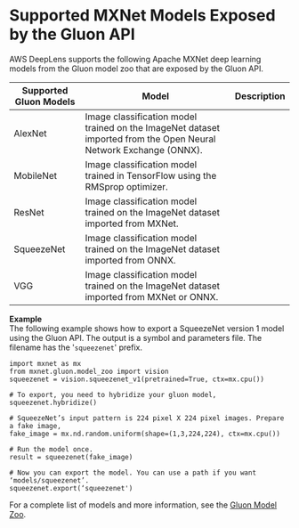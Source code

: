 # Supported MXNet Models Exposed by the Gluon API<a name="deeplens-supported-frameworks-gluon"></a>

AWS DeepLens supports the following Apache MXNet deep learning models from the Gluon model zoo that are exposed by the Gluon API\.


| Supported Gluon Models |  Model | Description | 
| --- | --- | --- | 
|   AlexNet   |  Image classification model trained on the ImageNet dataset imported from the Open Neural Network Exchange \(ONNX\)\.   | 
|   MobileNet   |  Image classification model trained in TensorFlow using the RMSprop optimizer\.  | 
|   ResNet   |  Image classification model trained on the ImageNet dataset imported from MXNet\.   | 
|   SqueezeNet   |  Image classification model trained on the ImageNet dataset imported from ONNX\.   | 
|   VGG   |  Image classification model trained on the ImageNet dataset imported from MXNet or ONNX\.   | 

**Example**  
The following example shows how to export a SqueezeNet version 1 model using the Gluon API\. The output is a symbol and parameters file\. The filename has the '`squeezenet`' prefix\.  

```
import mxnet as mx
from mxnet.gluon.model_zoo import vision
squeezenet = vision.squeezenet_v1(pretrained=True, ctx=mx.cpu())

# To export, you need to hybridize your gluon model,
squeezenet.hybridize()

# SqueezeNet’s input pattern is 224 pixel X 224 pixel images. Prepare a fake image,
fake_image = mx.nd.random.uniform(shape=(1,3,224,224), ctx=mx.cpu())

# Run the model once.
result = squeezenet(fake_image)

# Now you can export the model. You can use a path if you want ‘models/squeezenet’.
squeezenet.export(‘squeezenet')
```

 For a complete list of models and more information, see the [Gluon Model Zoo](https://gluon-cv.mxnet.io/model_zoo/index.html)\. 